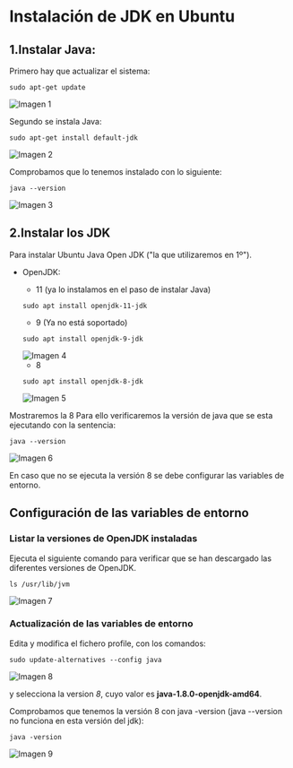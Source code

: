 # Instalación de JDK en Ubuntu

## 1.Instalar Java:
Primero hay que actualizar el sistema:

```console
sudo apt-get update
```

<img src="Imágenes/Imagen1.png" alt="Imagen 1">

Segundo se instala Java:

```console
sudo apt-get install default-jdk
```

<img src="Imágenes/Imagen2.png" alt="Imagen 2">

Comprobamos que lo tenemos instalado con lo siguiente:

```console
java --version
```

<img src="Imágenes/imagen3.png" alt="Imagen 3">

## 2.Instalar los JDK

Para instalar Ubuntu Java Open JDK ("la que utilizaremos en 1º").
 - OpenJDK:

   - 11 (ya lo instalamos en el paso de instalar Java)


   ```
   sudo apt install openjdk-11-jdk
   ```
   
    - 9 (Ya no está soportado)
    
   ```
   sudo apt install openjdk-9-jdk
   ```
   
   <img src="https://github.com/nuhazet6/jdk/blob/1ab1ef7db30f028d7c96bc6960c9a6b5cc1039dd/Im%C3%A1genes/imagen4.png" alt="Imagen 4">
   
    - 8
    
   ```
   sudo apt install openjdk-8-jdk
   ```
   
   
   
   <img src="Imágenes/Imagen5.png" alt="Imagen 5">
   
   
   
 Mostraremos la 8 Para ello verificaremos la versión de java que se esta ejecutando con la sentencia:

```console 
java --version
```

<img src="Imágenes/imagen6.png" alt="Imagen 6">

En caso que no se ejecuta la versión 8 se debe configurar las variables de entorno.

## Configuración de las variables de entorno
### Listar la versiones de OpenJDK instaladas
 Ejecuta el siguiente comando para verificar que se han descargado las diferentes versiones de OpenJDK.

```console 
ls /usr/lib/jvm
```

<img src="Imágenes/Imagen7.png" alt="Imagen 7">

### Actualización de las variables de entorno

 Edita y modifica el fichero profile, con los comandos:

```console 
sudo update-alternatives --config java
```

<img src="Imágenes/Imagen8.png" alt="Imagen 8">

 y selecciona la version _8_, cuyo valor es __java-1.8.0-openjdk-amd64__.

Comprobamos que tenemos la versión 8 con java -version (java --version no funciona en esta versión del jdk):

```console
java -version
```

<img src="Imágenes/Imagen9.png" alt="Imagen 9">
